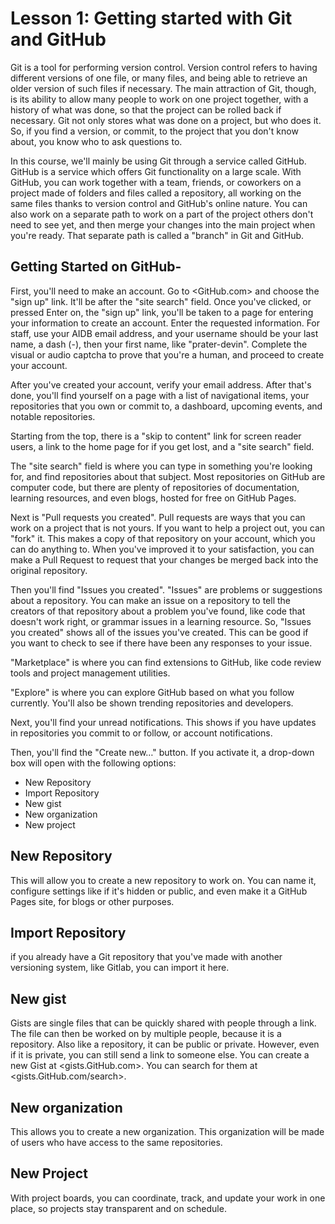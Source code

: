 # Lesson 1: Getting started with Git and GitHub

Git is a tool for performing version control. Version control refers
to having different versions of one file, or many files, and being
able to retrieve an older version of such files if necessary. The main
attraction of Git, though, is its ability to allow many people to work
on one project together, with a history of what was done, so that the
project can be rolled back if necessary. Git not only stores what was
done on a project, but who does it. So, if you find a version, or
commit, to the project that you don't know about, you know who to ask
questions to.

In this course, we'll mainly be using Git through a service called
GitHub. GitHub is a service which offers Git functionality on a large
scale. With GitHub, you can work together with a team, friends, or
coworkers on a project made of folders and files called a repository,
all working on the same files thanks to version control and GitHub's
online nature. You can also work on a separate path to work on a part
of the project others don't need to see yet, and then merge your
changes into the main project when you're ready. That separate path is
called a "branch" in Git and GitHub.

## Getting Started on GitHub-

First, you'll need to make an account. Go to <GitHub.com> and choose the "sign
up" link. It'll be after the "site search" field. Once you've clicked, or
pressed Enter on, the "sign up" link, you'll be taken to a page for entering
your information to create an account. Enter the requested information. For
staff, use your AIDB email address, and your username should be your last name,
a dash (-), then your first name, like "prater-devin". Complete the visual or
audio captcha to prove that you're a human, and proceed to create your account.

After you've created your account, verify your email address. After that's done,
you'll find yourself on a page with a list of navigational items, your
repositories that you own or commit to, a dashboard, upcoming events, and
notable repositories.

Starting from the top, there is a "skip to content" link for screen reader
users, a link to the home page for if you get lost, and a "site search" field.

The "site search" field is where you can type in something you're looking for,
and find repositories about that subject. Most repositories on GitHub are
computer code, but there are plenty of repositories of documentation, learning
resources, and even blogs, hosted for free on GitHub Pages.

Next is "Pull requests you created". Pull requests are ways that you can work on
a project that is not yours. If you want to help a project out, you can "fork"
it. This makes a copy of that repository on your account, which you can do
anything to. When you've improved it to your satisfaction, you can make a Pull
Request to request that your changes be merged back into the original
repository.

Then you'll find "Issues you created". "Issues" are problems or suggestions about
a repository. You can make an issue on a repository to tell the creators of that
repository about a problem you've found, like code that doesn't work right, or
grammar issues in a learning resource. So, "Issues you created" shows all of the
issues you've created. This can be good if you want to check to see if there
have been any responses to your issue.

"Marketplace" is where you can find extensions to GitHub, like code review tools
and project management utilities.

"Explore" is where you can explore GitHub based on what you follow currently.
You'll also be shown trending repositories and developers.

Next, you'll find your unread notifications. This shows if you have updates in
repositories you commit to or follow, or account notifications.

Then, you'll find the "Create new…" button. If you activate it, a
drop-down box will open with the following options:

- New Repository
- Import Repository
- New gist
- New organization
- New project

## New Repository

This will allow you to create a new repository to work on. You can name it,
configure settings like if it's hidden or public, and even make it a GitHub
Pages site, for blogs or other purposes.

## Import Repository

if you already have a Git repository that you've made with another versioning
system, like Gitlab, you can import it here.

## New gist

Gists are single files that can be quickly shared with people through a link.
The file can then be worked on by multiple people, because it is a repository.
Also like a repository, it can be public or private. However, even if it is
private, you can still send a link to someone else. You can create a new Gist at
<gists.GitHub.com>. You can search for them at <gists.GitHub.com/search>.

## New organization

This allows you to create a new organization. This organization will
be made of users who have access to the same repositories.

## New Project

With project boards, you can coordinate, track, and update your work in one
place, so projects stay transparent and on schedule.
